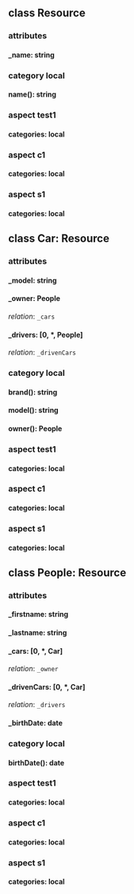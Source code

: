 ## class Resource
### attributes
#### _name: string
### category local
#### name(): string
### aspect test1
#### categories: local
### aspect c1
#### categories: local
### aspect s1
#### categories: local

## class Car: Resource
### attributes
#### _model: string
#### _owner: People
_relation_: `_cars`
#### _drivers: [0, *, People]
_relation_: `_drivenCars`
### category local
#### brand(): string
#### model(): string
#### owner(): People
### aspect test1
#### categories: local
### aspect c1
#### categories: local
### aspect s1
#### categories: local

## class People: Resource
### attributes
#### _firstname: string
#### _lastname: string
#### _cars: [0, *, Car]
_relation_: `_owner`
#### _drivenCars: [0, *, Car]
_relation_: `_drivers`
#### _birthDate: date
### category local
#### birthDate(): date
### aspect test1
#### categories: local
### aspect c1
#### categories: local
### aspect s1
#### categories: local
